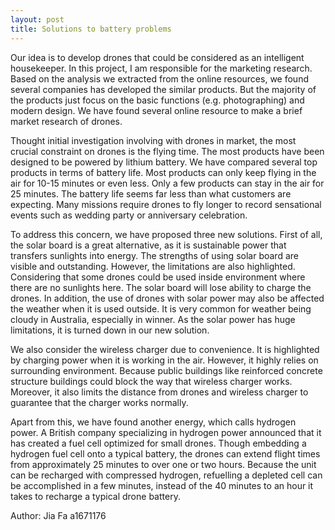 ```yaml
---
layout: post
title: Solutions to battery problems
---
```


Our idea is to develop drones that could be considered as an intelligent housekeeper. In this project, I am responsible for the marketing research. Based on the analysis we extracted from the online resources, we found several companies has developed the similar products. But the majority of the products just focus on the basic functions (e.g. photographing) and modern design. We have found several online resource to make a brief market research of drones.

Thought initial investigation involving with drones in market, the most crucial constraint on drones is the flying time. The most products have been designed to be powered by lithium battery. We have compared several top products in terms of battery life. Most products can only keep flying in the air for 10-15 minutes or even less. Only a few products can stay in the air for 25 minutes. The battery life seems far less than what customers are expecting. Many missions require drones to fly longer to record sensational events such as wedding party or anniversary celebration.

To address this concern, we have proposed three new solutions. First of all, the solar board is a great alternative, as it is sustainable power that transfers sunlights into energy. The strengths of using solar board are visible and outstanding. However, the limitations are also highlighted. Considering that some drones could be used inside environment where there are no sunlights here. The solar board will lose ability to charge the drones. In addition, the use of drones with solar power may also be affected the weather when it is used outside. It is very common for weather being cloudy in Australia, especially in winner. As the solar power has huge limitations, it is turned down in our new solution.

We also consider the wireless charger due to convenience. It is highlighted by charging power when it is working in the air. However, it highly relies on surrounding environment. Because public buildings like reinforced concrete structure buildings could block the way that wireless charger works. Moreover, it also limits the distance from drones and wireless charger to guarantee that the charger works normally.

Apart from this, we have found another energy, which calls hydrogen power. A British company specializing in hydrogen power announced that it has created a fuel cell optimized for small drones. Though embedding a hydrogen fuel cell onto a typical battery, the drones can extend flight times from approximately 25 minutes to over one or two hours. Because the unit can be recharged with compressed hydrogen, refuelling a depleted cell can be accomplished in a few minutes, instead of the 40 minutes to an hour it takes to recharge a typical drone battery.

Author: Jia Fa a1671176
